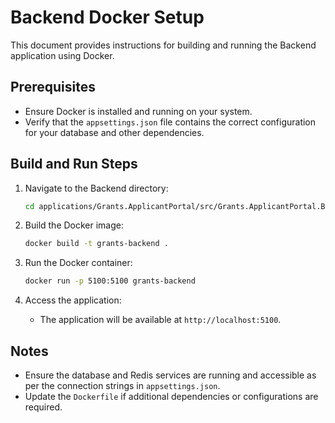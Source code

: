 # Backend Docker Setup

This document provides instructions for building and running the Backend application using Docker.

## Prerequisites

- Ensure Docker is installed and running on your system.
- Verify that the `appsettings.json` file contains the correct configuration for your database and other dependencies.

## Build and Run Steps

1. Navigate to the Backend directory:
   ```bash
   cd applications/Grants.ApplicantPortal/src/Grants.ApplicantPortal.Backend
   ```

2. Build the Docker image:
   ```bash
   docker build -t grants-backend .
   ```

3. Run the Docker container:
   ```bash
   docker run -p 5100:5100 grants-backend
   ```

4. Access the application:
   - The application will be available at `http://localhost:5100`.

## Notes

- Ensure the database and Redis services are running and accessible as per the connection strings in `appsettings.json`.
- Update the `Dockerfile` if additional dependencies or configurations are required.